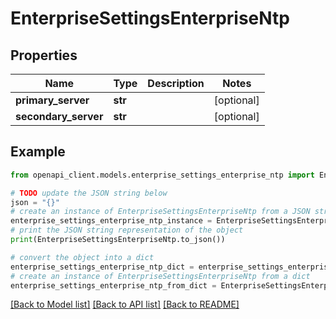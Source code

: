 # EnterpriseSettingsEnterpriseNtp


## Properties

Name | Type | Description | Notes
------------ | ------------- | ------------- | -------------
**primary_server** | **str** |  | [optional] 
**secondary_server** | **str** |  | [optional] 

## Example

```python
from openapi_client.models.enterprise_settings_enterprise_ntp import EnterpriseSettingsEnterpriseNtp

# TODO update the JSON string below
json = "{}"
# create an instance of EnterpriseSettingsEnterpriseNtp from a JSON string
enterprise_settings_enterprise_ntp_instance = EnterpriseSettingsEnterpriseNtp.from_json(json)
# print the JSON string representation of the object
print(EnterpriseSettingsEnterpriseNtp.to_json())

# convert the object into a dict
enterprise_settings_enterprise_ntp_dict = enterprise_settings_enterprise_ntp_instance.to_dict()
# create an instance of EnterpriseSettingsEnterpriseNtp from a dict
enterprise_settings_enterprise_ntp_from_dict = EnterpriseSettingsEnterpriseNtp.from_dict(enterprise_settings_enterprise_ntp_dict)
```
[[Back to Model list]](../README.md#documentation-for-models) [[Back to API list]](../README.md#documentation-for-api-endpoints) [[Back to README]](../README.md)


